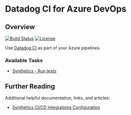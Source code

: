 # Datadog CI for Azure DevOps

## Overview

[![Build Status](https://dev.azure.com/datadog-ci/Datadog%20CI%20Azure%20DevOps%20Extension/_apis/build/status/DataDog.datadog-ci-azure-devops?branchName=main)](https://dev.azure.com/datadog-ci/Datadog%20CI%20Azure%20DevOps%20Extension/_build/latest?definitionId=3&branchName=main) [![License](https://img.shields.io/badge/License-Apache%202.0-blue.svg)](https://opensource.org/licenses/Apache-2.0)

Use [Datadog CI][1] as part of your Azure pipelines.

### Available Tasks

- [Synthetics - Run tests][2]

## Further Reading

Additional helpful documentation, links, and articles:

- [Synthetics CI/CD Integrations Configuration][3]

[1]: https://github.com/DataDog/datadog-ci
[2]: https://github.com/DataDog/datadog-ci-azure-devops/tree/main/SyntheticsRunTestsTask
[3]: https://docs.datadoghq.com/synthetics/cicd_integrations/configuration
